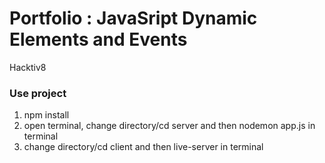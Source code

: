 # Portfolio : JavaSript Dynamic Elements and Events

Hacktiv8

### Use project

1. npm install
2. open terminal, change directory/cd server and then nodemon app.js in terminal
3. change directory/cd client and then live-server in terminal
